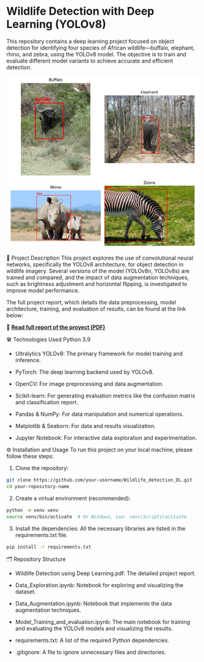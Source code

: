 # Wildlife Detection with Deep Learning (YOLOv8)
This repository contains a deep learning project focused on object detection for identifying four species of African wildlife—buffalo, elephant, rhino, and zebra, using the YOLOv8 model. The objective is to train and evaluate different model variants to achieve accurate and efficient detection.


![Dataset Visualization](./images/Bounding_Boxes_Wildlife_Detection.png)

📜 Project Description
This project explores the use of convolutional neural networks, specifically the YOLOv8 architecture, for object detection in wildlife imagery. Several versions of the model (YOLOv8n, YOLOv8s) are trained and compared, and the impact of data augmentation techniques, such as brightness adjustment and horizontal flipping, is investigated to improve model performance.

The full project report, which details the data preprocessing, model architecture, training, and evaluation of results, can be found at the link below:

  📄 **[Read full report of the proyect (PDF)](Wildlife%20Detection%20using%20Deep%20Learning.pdf)**

🛠️ Technologies Used
Python 3.9

- Ultralytics YOLOv8: The primary framework for model training and inference.

- PyTorch: The deep learning backend used by YOLOv8.

- OpenCV: For image preprocessing and data augmentation.

- Scikit-learn: For generating evaluation metrics like the confusion matrix and classification report.

- Pandas & NumPy: For data manipulation and numerical operations.

- Matplotlib & Seaborn: For data and results visualization.

- Jupyter Notebook: For interactive data exploration and experimentation.

⚙️ Installation and Usage
To run this project on your local machine, please follow these steps:

1. Clone the repository:

  ```bash
git clone https://github.com/your-username/Wildlife_detection_DL.git
cd your-repository-name
```

2. Create a virtual environment (recommended):

  ```bash
python -m venv venv
source venv/bin/activate  # On Windows, use: venv\Scripts\activate
```

3. Install the dependencies: All the necessary libraries are listed in the requirements.txt file.

  ```bash
pip install -r requirements.txt
```

🗂️ Repository Structure
- Wildlife Detection using Deep Learning.pdf: The detailed project report.

- Data_Exploration.ipynb: Notebook for exploring and visualizing the dataset.

- Data_Augmentation.ipynb: Notebook that implements the data augmentation techniques.

- Model_Training_and_evaluation.ipynb: The main notebook for training and evaluating the YOLOv8 models and visualizing the results.

- requirements.txt: A list of the required Python dependencies.

- .gitignore: A file to ignore unnecessary files and directories.
